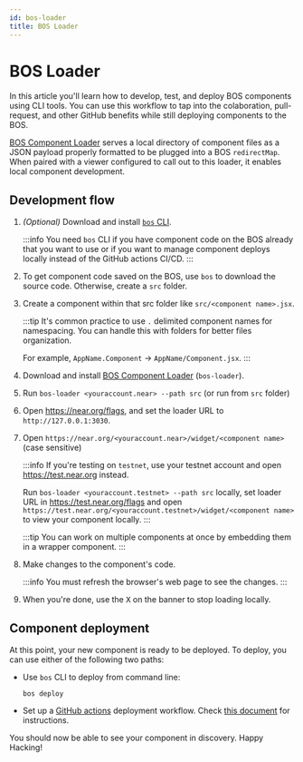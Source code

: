 ```yaml
---
id: bos-loader
title: BOS Loader
---
```


# BOS Loader

In this article you'll learn how to develop, test, and deploy BOS components using CLI tools. You can use this workflow to tap into the colaboration, pull-request, and other GitHub benefits while still deploying components to the BOS.

[BOS Component Loader](https://github.com/near/bos-loader) serves a local directory of component files as a JSON payload properly formatted to be plugged into a BOS `redirectMap`. When paired with a viewer configured to call out to this loader, it enables local component development.

## Development flow

1. _(Optional)_ Download and install [`bos` CLI](https://bos.cli.rs).

   :::info
   You need `bos` CLI if you have component code on the BOS already that you want to use or if you want to manage component deploys locally instead of the GitHub actions CI/CD.
   :::

2. To get component code saved on the BOS, use `bos` to download the source code. Otherwise, create a `src` folder.

3. Create a component within that src folder like `src/<component name>.jsx`.

   :::tip
   It's common practice to use `.` delimited component names for namespacing. You can handle this with folders for better files organization.

   For example, `AppName.Component` → `AppName/Component.jsx`.
   :::

4. Download and install [BOS Component Loader](https://github.com/near/bos-loader/releases) (`bos-loader`).

5. Run `bos-loader <youraccount.near> --path src` (or run from `src` folder)

6. Open https://near.org/flags, and set the loader URL to `http://127.0.0.1:3030`.

7. Open `https://near.org/<youraccount.near>/widget/<component name>` (case sensitive)

   :::info
   If you're testing on `testnet`, use your testnet account and open https://test.near.org instead.

   Run `bos-loader <youraccount.testnet> --path src` locally, set loader URL in https://test.near.org/flags and open `https://test.near.org/<youraccount.testnet>/widget/<component name>` to view your component locally.
   :::

   :::tip
   You can work on multiple components at once by embedding them in a wrapper component.
   :::

8. Make changes to the component's code.

   :::info
   You must refresh the browser's web page to see the changes.
   :::

9. When you're done, use the <kbd>X</kbd> on the banner to stop loading locally.

## Component deployment

At this point, your new component is ready to be deployed. To deploy, you can use either of the following two paths:

- Use `bos` CLI to deploy from command line:

  ```
  bos deploy
  ```

- Set up a [GitHub actions](https://github.com/FroVolod/bos-cli-rs/blob/master/README.md#reusable-workflow) deployment workflow. Check [this document](https://github.com/FroVolod/bos-cli-rs/blob/master/README.md#github-actions) for instructions.

You should now be able to see your component in discovery. Happy Hacking!
